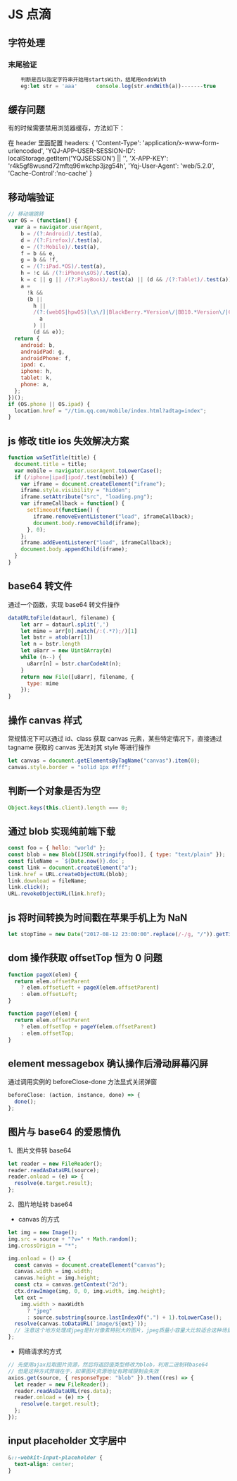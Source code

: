 # JS 点滴

## 字符处理

### 末尾验证

```js
    判断是否以指定字符串开始用startsWith，结尾用endsWith
    eg:let str = 'aaa'      console.log(str.endWith(a))-------true
```

## 缓存问题

有的时候需要禁用浏览器缓存，方法如下：

在 header 里面配置
headers: {
'Content-Type': 'application/x-www-form-urlencoded',
'YQJ-APP-USER-SESSION-ID': localStorage.getItem('YQJSESSION') || '',
'X-APP-KEY': 'r4k5gf8wusnd72mftq96wkchp3jzg54h',
'Yqj-User-Agent': 'web/5.2.0',
'Cache-Control':'no-cache'
}

## 移动端验证

```js
// 移动端跳转
var OS = (function() {
  var a = navigator.userAgent,
    b = /(?:Android)/.test(a),
    d = /(?:Firefox)/.test(a),
    e = /(?:Mobile)/.test(a),
    f = b && e,
    g = b && !f,
    c = /(?:iPad.*OS)/.test(a),
    h = !c && /(?:iPhone\sOS)/.test(a),
    k = c || g || /(?:PlayBook)/.test(a) || (d && /(?:Tablet)/.test(a)),
    a =
      !k &&
      (b ||
        h ||
        /(?:(webOS|hpwOS)[\s\/]|BlackBerry.*Version\/|BB10.*Version\/|CriOS\/)/.test(
          a
        ) ||
        (d && e));
  return {
    android: b,
    androidPad: g,
    androidPhone: f,
    ipad: c,
    iphone: h,
    tablet: k,
    phone: a,
  };
})();
if (OS.phone || OS.ipad) {
  location.href = "//tim.qq.com/mobile/index.html?adtag=index";
}
```

## js 修改 title ios 失效解决方案

```js
function wxSetTitle(title) {
  document.title = title;
  var mobile = navigator.userAgent.toLowerCase();
  if (/iphone|ipad|ipod/.test(mobile)) {
    var iframe = document.createElement("iframe");
    iframe.style.visibility = "hidden";
    iframe.setAttribute("src", "loading.png");
    var iframeCallback = function() {
      setTimeout(function() {
        iframe.removeEventListener("load", iframeCallback);
        document.body.removeChild(iframe);
      }, 0);
    };
    iframe.addEventListener("load", iframeCallback);
    document.body.appendChild(iframe);
  }
}
```

## base64 转文件

通过一个函数，实现 base64 转文件操作

```js
dataURLtoFile(dataurl, filename) {
    let arr = dataurl.split(',')
    let mime = arr[0].match(/:(.*?);/)[1]
    let bstr = atob(arr[1])
    let n = bstr.length
    let u8arr = new Uint8Array(n)
    while (n--) {
      u8arr[n] = bstr.charCodeAt(n);
    }
    return new File([u8arr], filename, {
      type: mime
    });
}
```

## 操作 canvas 样式

常规情况下可以通过 id、class 获取 canvas 元素，某些特定情况下，直接通过 tagname 获取的 canvas 无法对其 style 等进行操作

```js
let canvas = document.getElementsByTagName("canvas").item(0);
canvas.style.border = "solid 1px #fff";
```

## 判断一个对象是否为空

```js
Object.keys(this.client).length === 0;
```

## 通过 blob 实现纯前端下载

```js
const foo = { hello: "world" };
const blob = new Blob([JSON.stringify(foo)], { type: "text/plain" });
const fileName = `${Date.now()}.doc`;
const link = document.createElement("a");
link.href = URL.createObjectURL(blob);
link.download = fileName;
link.click();
URL.revokeObjectURL(link.href);
```

## js 将时间转换为时间戳在苹果手机上为 NaN

```js
let stopTime = new Date("2017-08-12 23:00:00".replace(/-/g, "/")).getTime();
```

## dom 操作获取 offsetTop 恒为 0 问题

```js
function pageX(elem) {
  return elem.offsetParent
    ? elem.offsetLeft + pageX(elem.offsetParent)
    : elem.offsetLeft;
}

function pageY(elem) {
  return elem.offsetParent
    ? elem.offsetTop + pageY(elem.offsetParent)
    : elem.offsetTop;
}
```

## element messagebox 确认操作后滑动屏幕闪屏

通过调用实例的 beforeClose-done 方法显式关闭弹窗

```js
beforeClose: (action, instance, done) => {
  done();
};
```

## 图片与 base64 的爱恩情仇

1、图片文件转 base64

```js
let reader = new FileReader();
reader.readAsDataURL(source);
reader.onload = (e) => {
  resolve(e.target.result);
};
```

2、图片地址转 base64

- canvas 的方式

```js
let img = new Image();
img.src = source + "?v=" + Math.random();
img.crossOrigin = "*";

img.onload = () => {
  const canvas = document.createElement("canvas");
  canvas.width = img.width;
  canvas.height = img.height;
  const ctx = canvas.getContext("2d");
  ctx.drawImage(img, 0, 0, img.width, img.height);
  let ext =
    img.width > maxWidth
      ? "jpeg"
      : source.substring(source.lastIndexOf(".") + 1).toLowerCase();
  resolve(canvas.toDataURL(`image/${ext}`));
  // 注意这个地方处理成jpeg是针对像素特别大的图片，jpeg质量小容量大比较适合这种场景，但是这样会改变filetype不做常用
};
```

- 网络请求的方式

```js
// 先使用ajax拉取图片资源，然后将返回值类型修改为blob，利用二进制转base64
// 但是这种方式弊端在于，如果图片资源地址有跨域限制会失效
axios.get(source, { responseType: "blob" }).then((res) => {
  let reader = new FileReader();
  reader.readAsDataURL(res.data);
  reader.onload = (e) => {
    resolve(e.target.result);
  };
});
```

## input placeholder 文字居中

```css
&::-webkit-input-placeholder {
  text-align: center;
}
```
